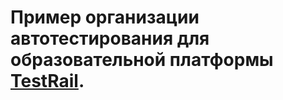 
# Пример организации автотестирования для образовательной платформы <a href="[https://daniilshat.ru/](https://www.gurock.com/)" target="_blank">TestRail</a>.
